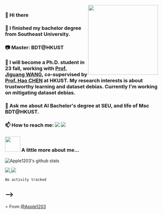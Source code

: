 <img align='right' src="https://media.giphy.com/media/M9gbBd9nbDrOTu1Mqx/giphy.gif" width="230">

### 👋 Hi there
### 🌱 I finished my bachelor degree from Southeast University.
### :camera: Master: BDT@HKUST
### 🔭 I will become a Ph.D. student in 23 fall, working with [Prof. Jiguang WANG](https://wang-lab.hkust.edu.hk/), co-supervised by [Prof. Hao CHEN](https://hkustsmartlab.netlify.app/) at HKUST. My research interests is about trustworthy learning and dataset debias. Currently I'm working on mitigating dataset debias.
### 💬 Ask me about AI Bachelor's degree at SEU, and life of Msc BDT@HKUST.
### 📫 How to reach me: [![](https://img.shields.io/badge/Gmail-Apple1203-red)](mailto:zobppc@gmail.com) [![](https://img.shields.io/badge/Telegram-%40Apple1203-blue)](https://t.me/stdafx)
### <img src="https://media.giphy.com/media/VgCDAzcKvsR6OM0uWg/giphy.gif" width="50"> A little more about me...  
![Apple1203's github stats](https://github-readme-stats.vercel.app/api?username=Apple1203&hide=contribs,prs&count_private=true&show_icons=true)

<a href="https://github.com/Apple1203">
  <img src="https://img.shields.io/github/followers/Apple1203">
</a>
<a href="https://github.com/Apple1203">
   <img src="https://komarev.com/ghpvc/?username=Apple1203">
</a>
<!--
<!--START_SECTION:waka-->

```text
No activity tracked
```

<!--END_SECTION:waka-->
-->
---

⭐️ From [@Apple1203](https://github.com/Apple1203)
<!--
**Apple1203/Apple1203** is a ✨ _special_ ✨ repository because its `README.md` (this file) appears on your GitHub profile.

Here are some ideas to get you started:



- 👯 I’m looking to collaborate on ...
- 🤔 I’m looking for help with ...
- 😄 Pronouns: ...
- ⚡ Fun fact: ...
-->
